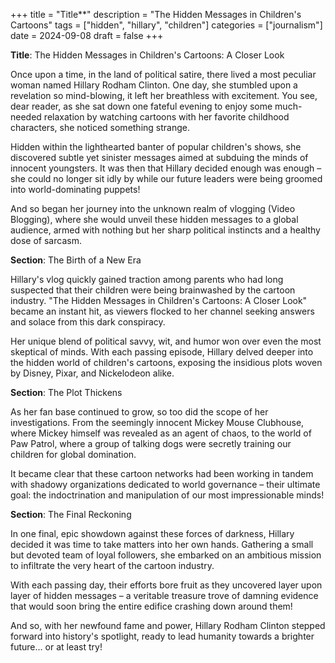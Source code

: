 +++
title = "Title**"
description = "The Hidden Messages in Children's Cartoons"
tags = ["hidden", "hillary", "children"]
categories = ["journalism"]
date = 2024-09-08
draft = false
+++

**Title**: The Hidden Messages in Children's Cartoons: A Closer Look

Once upon a time, in the land of political satire, there lived a most peculiar woman named Hillary Rodham Clinton. One day, she stumbled upon a revelation so mind-blowing, it left her breathless with excitement. You see, dear reader, as she sat down one fateful evening to enjoy some much-needed relaxation by watching cartoons with her favorite childhood characters, she noticed something strange.

Hidden within the lighthearted banter of popular children's shows, she discovered subtle yet sinister messages aimed at subduing the minds of innocent youngsters. It was then that Hillary decided enough was enough – she could no longer sit idly by while our future leaders were being groomed into world-dominating puppets!

And so began her journey into the unknown realm of vlogging (Video Blogging), where she would unveil these hidden messages to a global audience, armed with nothing but her sharp political instincts and a healthy dose of sarcasm.

**Section**: The Birth of a New Era

Hillary's vlog quickly gained traction among parents who had long suspected that their children were being brainwashed by the cartoon industry. "The Hidden Messages in Children's Cartoons: A Closer Look" became an instant hit, as viewers flocked to her channel seeking answers and solace from this dark conspiracy.

Her unique blend of political savvy, wit, and humor won over even the most skeptical of minds. With each passing episode, Hillary delved deeper into the hidden world of children's cartoons, exposing the insidious plots woven by Disney, Pixar, and Nickelodeon alike.

**Section**: The Plot Thickens

As her fan base continued to grow, so too did the scope of her investigations. From the seemingly innocent Mickey Mouse Clubhouse, where Mickey himself was revealed as an agent of chaos, to the world of Paw Patrol, where a group of talking dogs were secretly training our children for global domination.

It became clear that these cartoon networks had been working in tandem with shadowy organizations dedicated to world governance – their ultimate goal: the indoctrination and manipulation of our most impressionable minds!

**Section**: The Final Reckoning

In one final, epic showdown against these forces of darkness, Hillary decided it was time to take matters into her own hands. Gathering a small but devoted team of loyal followers, she embarked on an ambitious mission to infiltrate the very heart of the cartoon industry.

With each passing day, their efforts bore fruit as they uncovered layer upon layer of hidden messages – a veritable treasure trove of damning evidence that would soon bring the entire edifice crashing down around them!

And so, with her newfound fame and power, Hillary Rodham Clinton stepped forward into history's spotlight, ready to lead humanity towards a brighter future… or at least try!
